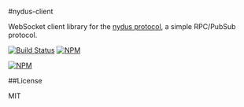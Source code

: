 #nydus-client

WebSocket client library for the [nydus protocol](https://github.com/tec27/nydus-protocol), a simple RPC/PubSub protocol.

[![Build Status](https://img.shields.io/travis/tec27/nydus-client.svg?style=flat)](https://travis-ci.org/tec27/nydus-protocol)
[![NPM](https://img.shields.io/npm/v/nydus-client.svg?style=flat)](https://www.npmjs.org/package/nydus-client)

[![NPM](https://nodei.co/npm/nydus-client.png)](https://nodei.co/npm/nydus-client/)

##License

MIT
